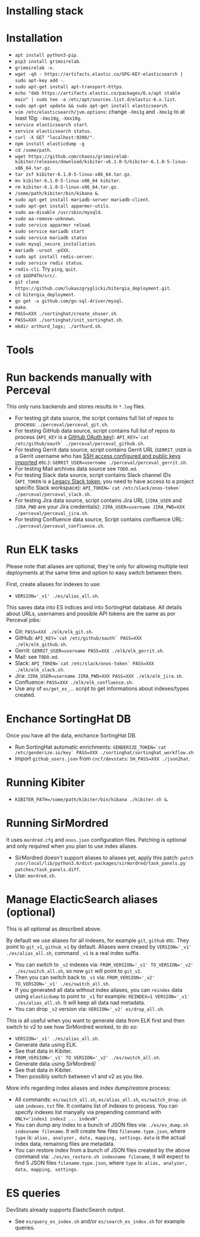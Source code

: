 # Installing stack

# Installation

- `apt install python3-pip`.
- `pip3 install grimoirelab`.
- `grimoirelab -v`.
- `wget -qO - https://artifacts.elastic.co/GPG-KEY-elasticsearch | sudo apt-key add -`.
- `sudo apt-get install apt-transport-https`.
- `echo "deb https://artifacts.elastic.co/packages/6.x/apt stable main" | sudo tee -a /etc/apt/sources.list.d/elastic-6.x.list`.
- `sudo apt-get update && sudo apt-get install elasticsearch`.
- `vim /etc/elasticsearch/jvm.options`: change `-Xms1g` and `-Xmx1g` to at least 10g: `-Xms10g`, `-Xmx10g`.
- `service elasticsearch start`.
- `service elasticsearch status`.
- `curl -X GET "localhost:9200/"`.
- `npm install elasticdump -g`
- `cd /some/path`.
- `wget https://github.com/chaoss/grimoirelab-kibiter/releases/download/kibiter-v6.1.0-5/kibiter-6.1.0-5-linux-x86_64.tar.gz`.
- `tar zxf kibiter-6.1.0-5-linux-x86_64.tar.gz`.
- `mv kibiter-6.1.0-5-linux-x86_64 kibiter`.
- `rm kibiter-6.1.0-5-linux-x86_64.tar.gz`.
- `/some/path/kibiter/bin/kibana &`.
- `sudo apt-get install mariadb-server mariadb-client`.
- `sudo apt-get install apparmor-utils`.
- `sudo aa-disable /usr/sbin/mysqld`.
- `sudo aa-remove-unknown`.
- `sudo service apparmor reload`.
- `sudo service mariadb start`
- `sudo service mariadb status`
- `sudo mysql_secure_installation`.
- `mariadb -uroot -pXXX`.
- `sudo apt install redis-server`.
- `sudo service redis status`.
- `redis-cli`. Try `ping`, `quit`.
- `cd $GOPATH/src/`.
- `git clone https://github.com/lukaszgryglicki/bitergia_deployment.git`.
- `cd bitergia_deployment`.
- `go get -u github.com/go-sql-driver/mysql`.
- `make`.
- `PASS=XXX ./sortinghat/create_shuser.sh`.
- `PASS=XXX ./sortinghat/init_sortinghat.sh`.
- `mkdir arthurd_logs; ./arthurd.sh`.

# Tools

# Run backends manually with Perceval

This only runs backends and stores results in `*.log` files.

- For testing git data source, the script contains full list of repos to process: `./perceval/perceval_git.sh`.
- For testing GitHub data source, script contains full list of repos to process (`API_KEY` is a [GitHub OAuth key](https://help.github.com/articles/creating-a-personal-access-token-for-the-command-line/)): `` API_KEY=`cat /etc/github/oauth` ./perceval/perceval_github.sh ``.
- For testing Gerrit data source, script contains Gerrit URL (`GERRIT_USER` is a Gerrit username who has [SSH access configured and public keys imported](https://www.tutorialspoint.com/gerrit/gerrit_generate_new_ssh_key.htm) etc.): `GERRIT_USER=username ./perceval/perceval_gerrit.sh`.
- For testing Mail archives data source see `TODO.md`.
- For testing Slack data source, script contains Slack channel IDs (`API_TOKEN` is a [Legacy Slack token](https://api.slack.com/custom-integrations/legacy-tokens), you need to have access to a project specific Slack workspace): `` API_TOKEN=`cat /etc/slack/onos-token` ./perceval/perceval_slack.sh ``.
- For testing Jira data source, script contains Jira URL (`JIRA_USER` and `JIRA_PWD` are your Jira credentials): `JIRA_USER=username JIRA_PWD=XXX ./perceval/perceval_jira.sh`.
- For testing Confluence data source, Script contains confluence URL: `./perceval/perceval_confluence.sh`.

# Run ELK tasks

Please note that aliases are optional, they're only for allowing multiple test deployments at the same time and option to easy switch between them.

First, create aliases for indexes to use:

- `VERSION='_v1' ./es/alias_all.sh`.

This saves data into ES indices and into SortingHat database. All details about URLs, usernames and possible API tokens are the same as por Perceval jobs:

- Git: `PASS=XXX ./elk/elk_git.sh`.
- GitHub: `` API_KEY=`cat /etc/github/oauth` PASS=XXX ./elk/elk_github.sh ``.
- Gerrit: `GERRIT_USER=username PASS=XXX ./elk/elk_gerrit.sh`.
- Mail: see `TODO.md`.
- Slack: `` API_TOKEN=`cat /etc/slack/onos-token` PASS=XXX ./elk/elk_slack.sh ``.
- Jira: `JIRA_USER=username JIRA_PWD=XXX PASS=XXX ./elk/elk_jira.sh`.
- Confluence: `PASS=XXX ./elk/elk_confluence.sh`.
- Use any of `es/get_es_`... script to get informations about indexes/types created.

# Enchance SortingHat DB

Once you have all the data, enchance SortingHat DB.

- Run SortingHat automatic enrichments: `` GENDERIZE_TOKEN=`cat /etc/genderize.io/key` PASS=XXX ./sortinghat/sortinghat_workflow.sh ``
- Import `github_users.json` from `cncf/devstats`: `SH_PASS=XXX ./json2hat`.

# Running Kibiter

- `KIBITER_PATH=/some/path/kibiter/bin/kibana ./kibiter.sh &`.

# Running SirMordred

It uses `mordred.cfg` and `onos.json` configuration files. Patching is optional and only required when you plan to use index aliases.

- SirMordred doesn't support aliases to aliases yet, apply this patch: `patch /usr/local/lib/python3.6/dist-packages/sirmordred/task_panels.py patches/task_panels.diff`.
- Use: `mordred.sh`.

# Manage ElacticSearch aliases (optional)

This is all optional as described above.

By default we use aliases for all indexes, for example `git`, `github` etc. They point to `git_v1`, `github_v1` by default.
Aliases were creaed by `VERSION='_v1' ./es/alias_all.sh`, command `_v1` is a real index suffix.

- You can switch to `_v2` indexes via: `FROM_VERSION='_v1' TO_VERSION='_v2' ./es/switch_all.sh`, so now `git` will point to `git_v2`.
- Then you can switch back to `_v1` via: `FROM_VERSION='_v2' TO_VERSION='_v1' ./es/switch_all.sh`.
- If you generated all data without index aliases, you can `reindex` data using `elasticdump` to point to `_v1` for example: `REINDEX=1 VERSION='_v1' ./es/alias_all.sh`. It will keep all data nad metadata.
- You can drop `_v2` version via: `VERSION='_v2' es/drop_all.sh`.

This is all useful when you want to generate data from ELK first and then switch to v2 to see how SirMordred worked, to do so:

- `VERSION='_v1' ./es/alias_all.sh`.
- Generate data using ELK.
- See that data in Kibiter.
- `FROM_VERSION='_v1' TO_VERSION='_v2' ./es/switch_all.sh`.
- Generate data using SirMordred/
- See that data in Kibiter.
- Then possibly switch between v1 and v2 as you like.

More info regarding index aliases and index dump/restore process:

- All commands: `es/switch_all.sh`, `es/alias_all.sh`, `es/switch_drop.sh` use `indexes.txt` file. It contains list of indexes to process. You can specify indexes list manyally via prepending command with `ONLY="index1 index2 ... indexN"`.
- You can dump any index to a bunch of JSON files via: `./es/es_dump.sh indexname filename`. It will create few files `filename.type.json`, where `type` is: `alias, analyzer, data, mapping, settings`. `data` is the actual index data, remaining files are metadata.
- You can restore index from a bunch of JSON files created by the above command via: `./es/es_restore.sh indexname filename`, it will expect to find 5 JSON files `filename.type.json`, where `type` is: `alias, analyzer, data, mapping, settings`.

# ES queries

DevStats already supports ElasticSearch output.

- See `es/query_es_index.sh` and/or `es/search_es_index.sh` for example queries.
